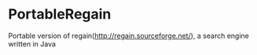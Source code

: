 PortableRegain
==============

Portable version of regain(http://regain.sourceforge.net/), a search engine written in Java
